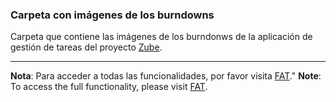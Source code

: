 ### Carpeta con imágenes de los burndowns

Carpeta que contiene las imágenes de los burndonws de la aplicación de gestión de tareas del proyecto [Zube](https://zube.io/).

---

**Nota**: Para acceder a todas las funcionalidades, por favor visita [FAT](http://takeiteasy.pythonanywhere.com/)."
**Note**: To access the full functionality, please visit [FAT](http://takeiteasy.pythonanywhere.com/).

